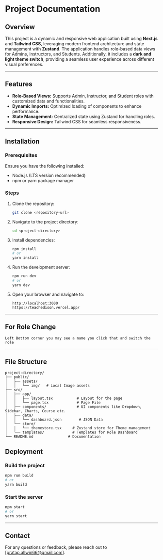 # Project Documentation

## Overview
This project is a dynamic and responsive web application built using **Next.js** and **Tailwind CSS**, leveraging modern frontend architecture and state management with **Zustand**. The application handles role-based data views for Admins, Instructors, and Students. Additionally, it includes a **dark and light theme switch**, providing a seamless user experience across different visual preferences.

---

## Features
- **Role-Based Views:** Supports Admin, Instructor, and Student roles with customized data and functionalities.
- **Dynamic Imports:** Optimized loading of components to enhance performance.
- **State Management:** Centralized state using Zustand for handling roles.
- **Responsive Design:** Tailwind CSS for seamless responsiveness.

---

## Installation

### Prerequisites
Ensure you have the following installed:
- Node.js (LTS version recommended)
- npm or yarn package manager

### Steps
1. Clone the repository:
   ```bash
   git clone <repository-url>
   ```

2. Navigate to the project directory:
   ```bash
   cd <project-directory>
   ```

3. Install dependencies:
   ```bash
   npm install
   # or
   yarn install
   ```

4. Run the development server:
   ```bash
   npm run dev
   # or
   yarn dev
   ```

5. Open your browser and navigate to:
   ```
   http://localhost:3000
   https://teachedison.vercel.app/
   ```

---

## For Role Change

```
Left Bottom corner you may see a name you click that and switch the role
```
---

## File Structure

```
project-directory/
├── public/
│   ├── assets/
│   │   └── img/   # Local Image assets
├── src/
│   ├── app/
│   │   ├── layout.tsx           # Layout for the page
│   │   └── page.tsx             # Page File
│   ├── components/              # UI components like Dropdown, Sidebar, Charts, Course etc.
│   ├── data/
│   │   └── dashboard.json        # JSON Data
│   └── store/
│   │   └── themestore.tsx     # Zustand store for Theme management
│   └── templates/             # Templates for Role Dashboard
└── README.md                # Documentation
```

## Deployment

### Build the project
```bash
npm run build
# or
yarn build
```

### Start the server
```bash
npm start
# or
yarn start
```

---

## Contact
For any questions or feedback, please reach out to [pratap.allwin66@gmail.com].